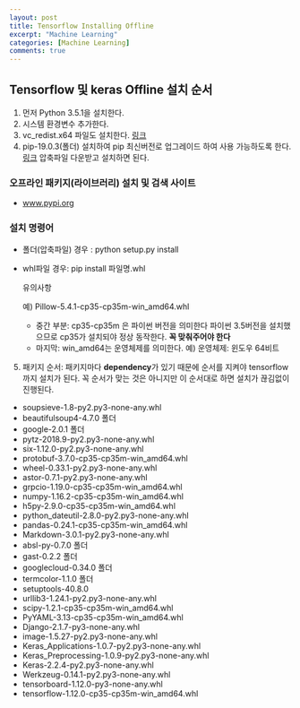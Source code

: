 ```yaml
---
layout: post
title: Tensorflow Installing Offline
excerpt: "Machine Learning"
categories: [Machine Learning]
comments: true
---
```


## Tensorflow 및 keras Offline 설치 순서

1. 먼저 Python 3.5.1을 설치한다.
2. 시스템 환경변수 추가한다. 
3. vc_redist.x64 파일도 설치한다. [링크](https://www.microsoft.com/ko-kr/download/details.aspx?id=48145)
4. pip-19.0.3(폴더) 설치하여 pip 최신버전로 업그레이드 하여 사용 가능하도록 한다. [링크](https://pypi.org/project/pip/#files)  압축파일 다운받고 설치하면 된다.

### 오프라인 패키지(라이브러리) 설치 및 검색 사이트 

- www.pypi.org 

### 설치 명령어 

 - 폴더(압축파일) 경우 : python setup.py install

 - whl파일 경우: pip install 파일명.whl

   

   유의사항

   예) Pillow-5.4.1-cp35-cp35m-win_amd64.whl

   - 중간 부분: cp35-cp35m 은 파이썬 버전을 의미한다 파이썬 3.5버전을 설치했으므로 cp35가 설치되야 정상 동작한다.
     **꼭 맞춰주어야 한다**
   - 마지막: win_amd64는 운영체제를 의미한다. 예) 운영체제: 윈도우 64비트

5. 패키지 순서: 패키지마다 **dependency**가 있기 때문에 순서를 지켜야 tensorflow까지 설치가 된다. 
   꼭 순서가 맞는 것은 아니지만 이 순서대로 하면 설치가 끊김없이 진행된다.

 - soupsieve-1.8-py2.py3-none-any.whl 
 - beautifulsoup4-4.7.0 폴더
 - google-2.0.1 폴더
 - pytz-2018.9-py2.py3-none-any.whl
 - six-1.12.0-py2.py3-none-any.whl  
 - protobuf-3.7.0-cp35-cp35m-win_amd64.whl
 - wheel-0.33.1-py2.py3-none-any.whl
 - astor-0.7.1-py2.py3-none-any.whl
 - grpcio-1.19.0-cp35-cp35m-win_amd64.whl
 - numpy-1.16.2-cp35-cp35m-win_amd64.whl
 - h5py-2.9.0-cp35-cp35m-win_amd64.whl
 - python_dateutil-2.8.0-py2.py3-none-any.whl
 - pandas-0.24.1-cp35-cp35m-win_amd64.whl
 - Markdown-3.0.1-py2.py3-none-any.whl
 - absl-py-0.7.0 폴더
 - gast-0.2.2 폴더
 - googlecloud-0.34.0 폴더
 - termcolor-1.1.0 폴더
 - setuptools-40.8.0
 - urllib3-1.24.1-py2.py3-none-any.whl
 - scipy-1.2.1-cp35-cp35m-win_amd64.whl
 - PyYAML-3.13-cp35-cp35m-win_amd64.whl
 - Django-2.1.7-py3-none-any.whl
 - image-1.5.27-py2.py3-none-any.whl
 - Keras_Applications-1.0.7-py2.py3-none-any.whl 
 - Keras_Preprocessing-1.0.9-py2.py3-none-any.whl
 - Keras-2.2.4-py2.py3-none-any.whl
 - Werkzeug-0.14.1-py2.py3-none-any.whl
 - tensorboard-1.12.0-py3-none-any.whl
 - tensorflow-1.12.0-cp35-cp35m-win_amd64.whl